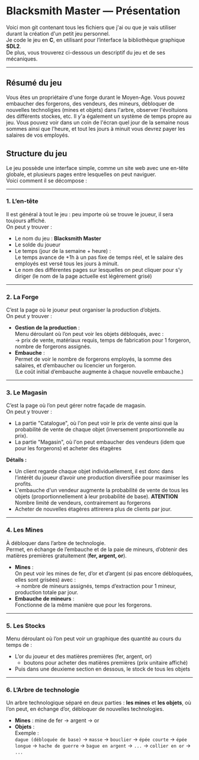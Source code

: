# Blacksmith Master — Présentation

Voici mon git contenant tous les fichiers que j'ai ou que je vais utiliser durant la création d'un petit jeu personnel.  
Je code le jeu en **C**, en utilisant pour l’interface la bibliothèque graphique **SDL2**.  
De plus, vous trouverez ci-dessous un descriptif du jeu et de ses mécaniques.

---

## Résumé du jeu

Vous êtes un propriétaire d'une forge durant le Moyen-Age. Vous pouvez embaucher des forgerons, des vendeurs, des mineurs, débloquer de nouvelles technoligies (mines et objets) dans l'arbre, observer l'évoltuions des différents stockes, etc.
Il y'a également un système de temps propre au jeu. Vous pouvez voir dans un coin de l'écran quel jour de la semaine nous sommes ainsi que l'heure, et tout les jours à minuit vous devrez payer les salaires de vos employés.

## Structure du jeu

Le jeu possède une interface simple, comme un site web avec une en-tête globale, et plusieurs pages entre lesquelles on peut naviguer.  
Voici comment il se décompose :

---

### 1. L’en-tête

Il est général à tout le jeu : peu importe où se trouve le joueur, il sera toujours affiché.  
On peut y trouver :

- Le nom du jeu : **Blacksmith Master**
- Le solde du joueur
- Le temps (jour de la semaine + heure) :  
  Le temps avance de +1h à un pas fixe de temps réel, et le salaire des employés est versé tous les jours à minuit.
- Le nom des différentes pages sur lesquelles on peut cliquer pour s’y diriger (le nom de la page actuelle est légèrement grisé)

---

### 2. La Forge

C’est la page où le joueur peut organiser la production d’objets.  
On peut y trouver :

- **Gestion de la production** :  
  Menu déroulant où l’on peut voir les objets débloqués, avec :  
  → prix de vente, matériaux requis, temps de fabrication pour 1 forgeron, nombre de forgerons assignés.
- **Embauche** :  
  Permet de voir le nombre de forgerons employés, la somme des salaires, et d’embaucher ou licencier un forgeron.  
  (Le coût initial d’embauche augmente à chaque nouvelle embauche.)

---

### 3. Le Magasin

C’est la page où l’on peut gérer notre façade de magasin.  
On peut y trouver :

- La partie "Catalogue", où l'on peut voir le prix de vente ainsi que la probabilité de vente de chaque objet (inversement proportionnelle au prix).
- La partie "Magasin", où l'on peut embaucher des vendeurs (idem que pour les forgerons) et acheter des étagères

**Détails :**

- Un client regarde chaque objet individuellement, il est donc dans l’intérêt du joueur d’avoir une production diversifiée pour maximiser les profits.
- L'embauche d'un vendeur augmente la probabilité de vente de tous les objets (proportionnellement à leur probabilité de base). **ATENTION** Nombre limité de vendeurs, contrairement au forgerons
- Acheter de nouvelles étagères attirerera plus de clients par jour.

---

### 4. Les Mines

À débloquer dans l’arbre de technologie.  
Permet, en échange de l’embauche et de la paie de mineurs, d’obtenir des matières premières gratuitement (**fer, argent, or**).

- **Mines** :  
  On peut voir les mines de fer, d’or et d’argent (si pas encore débloquées, elles sont grisées) avec :  
  → nombre de mineurs assignés, temps d’extraction pour 1 mineur, production totale par jour.
- **Embauche de mineurs** :  
  Fonctionne de la même manière que pour les forgerons.

---

### 5. Les Stocks

Menu déroulant où l’on peut voir un graphique des quantité au cours du temps de :

- L’or du joueur et des matières premières (fer, argent, or)  
  + boutons pour acheter des matières premières (prix unitaire affiché)
- Puis dans une deuxieme section en dessous, le stock de tous les objets

---

### 6. L’Arbre de technologie

Un arbre technologique séparé en deux parties : **les mines** et **les objets**, où l’on peut, en échange d’or, débloquer de nouvelles technologies.

- **Mines** : mine de fer → argent → or  
- **Objets** :  
  Exemple :  
  `dague (débloquée de base)` → `masse` → `bouclier` → `épée courte` → `épée longue` → `hache de guerre` → `bague en argent` → `...` → `collier en or` → `...`

